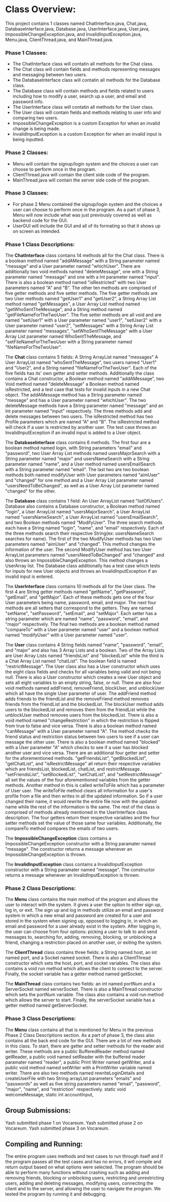 # Class Overview:

This project contains 1 classes named ChatInterface.java, Chat.java, DatabaseInterface.java, Database.java, UserInterface.java, User.java, 
ImpossibleChangeException.java, and InvalidInputException.java, Menu.java, ClientThread.java, and MainThread.java.

### Phase 1 Classes: 
- The ChatInterface class will contatin all methods for the Chat class.
- The Chat class will contain fields and methods representing messages and messaging between two users. 
- The DatabaseInterface class will contatin all methods for the Database class.
- The Database class will contain methods and fields related to users including how to modify a user,
   search up a user, and email and password info.
- The UserInterface class will contatin all methods for the User class.
- The User class will contain fields and methods relating to user info and comparing two users.
- ImpossibleChangeException is a custom Exception for when an invalid change is being made.
- InvalidInputException is a custom Exception for when an invalid input is being inputted.

### Phase 2 Classes:
- Menu will contain the signup/login system and the choices a user can choose to perform once in the program.
- ClientThread.java will contain the client side code of the program.
- MainThread.java will contain the server side code of the program.

### Phase 3 Classes:

- For phase 2 Menu contained the signup/login system and the choices a user can choose to perform once in the program.
  As a part of phase 3, Menu will now include what was just previously covered as well as backend code for the GUI.
- UserGUI will include the GUI and all of its formating so that it shows up on screen as intended.


### Phase 1 Class Descriptions: 

The **ChatInterface** class contains 14 methods all for the Chat class. There is a boolean method named "addAMessage" with a 
String parameter named "message" and a User parameter named "whichUser". There are additionally two void methods named
"deleteMessage", one with a String parameter named "message" and one with a Int parameter named "input". There is also 
a boolean method named "isRestricted" with two User parameters named "A" and "B". The other ten methods are comprised 
of five getter methods and five setter methods. The five getter methods are two User methods named "getUser1" and 
"getUser2", a String Array List method named "getMessages", a User Array List method named "getWhoSentTheMessage", and 
a String method named "getFileNameForTheTwoUser". The five setter methods are all void and are named "setUser1" with a 
User parameter named "user1", "setUser2" with a User parameter named "user2", "setMessages" with a String Array List 
parameter named "messages", "setWhoSentTheMessage" with a User Array List parameter named WhoSentTheMessage, and 
"setFileNameForTheTwoUser with a String parameter named "fileNameForTheTwoUser".

The **Chat** class contains 5 fields: A String ArrayList named "messages" A User ArrayList named "whoSentTheMessage", 
two users named "User1" and "User2", and a String named "fileNameForTheTwoUser". Each of the five fields has its' own 
getter and setter methods. Additionally the class contains a Chat constructor, a Boolean method named "addAMessage", 
two Void method named "deleteMessage" a Boolean method named isRestricted, and a test case that tests for invalid inputs 
in a new Chat object. The addAMessage method has a String parameter named "message" and has a User parameter named "whichUser". 
The two deleteMessage methods have a String parameter named "message" and an Int parameter named "input" respectively.
The three methods add and delete messages between two users. The isRestricted method has 
two Profile parameters which are named "A" and "B". The isRestricted method will check if a user is restricted by 
another user. The test case throws an InvalidInputException if an invalid input is added to a User object.

The **DatabaseInterface** class contains 6 methods. The first four are a boolean method named login, with String parameters 
"email" and "password", two User Array List methods named usersMajorSearch with a String parameter named "major" and 
usersNameSearch with a String parameter named "name", and a User method named usersEmailSearch with a String parameter
named "email". The last two are two boolean methods both named modifyUser with User parameters named "aimUser" and
"changed" for one method and a User Array List parameter named "usersNeedToBeChanged", as well as a User Array List
parameter named "changed" for the other.

The **Database** class contains 1 field: An User ArrayList named "listOfUsers". Database also contains a Database constructor, a
Boolean method named "login", a User ArrayList named "usersMajorSearch", a User ArrayList named "usersNameSearch", 
a User ArrayList named "usersEmailSearch", and two Boolean methods named "ModifyUser".
The three search methods each have a String named "login", "name", and "email" respectively. Each of the three methods search
their respective String(ex: usersNameSearch searches for name). The first of the two ModifyUser methods has two User parameters named 
"aimUser" and "changed". This method changes the information of the user. The second ModifyUser method has two User ArrayList parameters
named "usersNeedToBeChanged" and "changed" and also throws an ImpossibleChangeException. This method changes a UserArray list. The 
Database class additionally has a test case which tests for inputs for new User objects and throws an InvalidInputException if an 
invalid input is entered.

The **UserInterface** class contains 10 methods all for the User class. The first 4 are String getter methods named "getName", "getPassword",
"getEmail", and "getMajor". Each of these methods gets one of the four User parameters being name, password, email, and major. 
The next four methods are all setters that correspond to the getters. They are named "setName", "setPassword", "setEmail", and "setMajor".
Each setter has a string parameter which are named "name", "password", "email", and "major" respectively. The final two methods are
a boolean method named "compareTo" with a User parameter named "user" and a boolean method named "modifyUser" with a User parameter 
named "user".

The **User** class contains 4 String fields named "name", "password", "email", and "major" and also has 3 Array Lists and 
a boolean. Two of the Array Lists are User Array Lists named "friendsList" and "blockedList" while the third is a Chat 
Array List named "chatList". The boolean field is named "restrictMessage". The User class also has a User constructor 
which uses the eight class fields and checks for all variables being valid and not being null. There is also a User 
constructor which creates a new User object and sets all eight variables to an empty string, false, or null. There are 
also four void methods named addFriend, removeFriend, blockUser, and unblockUser which all have the single User parameter 
of user. The addFriend method adds friends to the friendList and the removeFriend method removes friends from the friendList
and the blockedList. The blockUser method adds users to the blockedList and removes them from the friendList while the
unblockUser method removes users from the blockedList. There is also a void method named "changeRestriction" in which
the restriction is flipped from true to false and vice versa. There is also a boolean method named "canMessage" with a
User parameter named "A". The method checks the friend status and restriction status between two users to see if a user
can message the other user. There is also a boolean method named  "blocked" with a User parameter "A" which checks to 
see if a user has blocked another user and vice versa. There are an additional four getter and setter for the aforementioned
methods. "getFriendsList", "getBlockedList", "getChatList", and "isRestrictMessage" all return their respective variables 
which are friendsList, blockedList, chatList, and restrictMessage. "setFriendsList", "setBlockedList", "setChatList", and
"setRestrictMessage" all set the values of the four aforementioned variables from the getter methods. Another method in this
is called writeToFile which has a parameter of User user. The writeToFile method clears all information for a user's profile
from a file and then writes in all the updated information. So if a user changed their name, it would rewrite the entire file
now with the updated name while the rest of the information is the same. The rest of the class is comprised of methods already 
mentioned in the UserInterface class description. The four getters return their respective variables and the four setter 
methods set the value of those same four variables. Additionally, the compareTo method compares the emails of two users.

The **ImpossibleChangeException** class contains a ImpossibleChangeException constructor with a String paramater named "message".
The constructor returns a message whenever an ImpossibleChangeException is thrown.

The **InvalidInputException** class contains a InvalidInputException constructor with a String paramater named "message".
The constructor returns a message whenever an InvalidInputException is thrown.

### Phase 2 Class Descriptions: 

The **Menu** class contains the main method of the program and allows the user to interact with the system. It gives a user
the option to either sign up, log in, or exit. The sign up and log in methods utilize an email and password system in which
a new email and password are created for a user and stored in the system when signing up, opposed to logging in, in which
an email and password for a user already exist in the system. After logging in, the user can choose from four options:
picking a user to talk to and send messages to, searching for, adding, removing, blocking, or unblocking a friend, 
changing a restriction placed on another user, or exiting the system.

The **ClientThread** class contains three fields: a String named host, an int named port,
and a Socket named socket. There is also a ClientThread constructor which sets the host, port, and socket variables. The
class also contains a void run method which allows the client to connect to the server. Finally, the socket variable has a 
getter method named getSocket.

The **MainThread** class contains two fields: an int named portNum and a ServerSocket named serverSocket. There is also a
MainThread constructor which sets the portNum variable. The class also contains a void run method which allows the server
to start. Finally, the serverSocket variable has a getter method named getServerSocket.

### Phase 3 Class Descriptions:

The **Menu** class contains all that is mentioned for Menu in the previous Phase 2 Class Descriptions section. As a part of
phase 3, the class also contains all the back end code for the GUI. There are a lot of new methods in this class. To start,
there are getter and setter methods for the reader and writer. These methods are a public BufferedReader method named 
getReader, a public void named setReader with the buffered reader paramater named "reader", a public Print Writer named 
getWriter, and a public void method named setWriter with a PrintWriter variable named writer. There are also two methods
named rewriteLoginDetails and createUserFile with two String arrayList parameters "emails" and "passwords" as well as 
five string parameters named "email", "password", "major", "name", and "restriction" respectively. static void welcomeMessage,
static int accountInput,



## Group Submissions:

Yash submitted phase 1 on Vocareum.
Yash submitted phase 2 on Vocareum.
Yash submitted phase 3 on Vocareum.

## Compiling and Running:

The entire program uses methods and test cases to run through itself and if the program passes all the test cases and has no
errors, it will compile and return output based on what options were selected. The program should be able to perform many functions without crashing such as adding and removing friends, blocking or unblocking users, restricting and unrestricting users, adding and deleting messages, modifying users, connecting the client and to the server, and allowing the user to navigate the program. We tested the program by running it and debugging.
